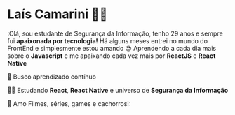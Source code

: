 # Laís Camarini 🧑‍💻

:Olá, sou estudante de Segurança da Informação, tenho 29 anos e sempre fui **apaixonada por tecnologia!** 
Há alguns meses entrei no mundo do FrontEnd e simplesmente estou amando 😍
Aprendendo a cada dia mais sobre o **Javascript** e me apaixando cada vez mais por **ReactJS** e **React Native**


🚀 Busco aprendizado contínuo 

👩‍🎓 Estudando **React**,  **React Native** e universo de **Segurança da Informação**

 💖 Amo Filmes, séries, games e cachorros!:







